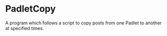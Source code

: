 #  PadletCopy
A program which follows a script to copy posts from one Padlet to another at specified times.



